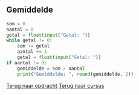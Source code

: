 ## Gemiddelde

```python
som = 0
aantal = 0
getal = float(input("Getal: "))
while getal != 0:
    som += getal
    aantal += 1
    getal = float(input("Getal: "))
if aantal != 0:
    gemiddelde = som / aantal
    print("Gemiddelde: ", round(gemiddelde, 2))
```

[Terug naar opdracht](/taken/gemiddelde.html)
[Terug naar cursus](/16_while.html)